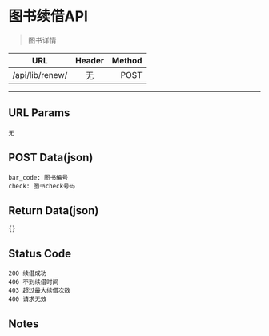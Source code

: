 # 图书续借API

> 图书详情

| URL |  Header | Method |
| ------------- |:-------------:| -----:|
| /api/lib/renew/ | 无 | POST |

<hr/>

## URL Params

    无

## POST Data(json)

    bar_code: 图书编号
    check: 图书check号码

## Return Data(json)

    {}

## Status Code

    200 续借成功
    406 不到续借时间
    403 超过最大续借次数
    400 请求无效

## Notes
